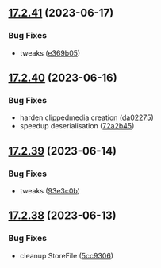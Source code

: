 ## [17.2.41](https://github.com/phandcock/GrampsView/compare/v17.2.40...v17.2.41) (2023-06-17)


### Bug Fixes

* tweaks ([e369b05](https://github.com/phandcock/GrampsView/commit/e369b059501840c60455587d8b8d81d76bad3b9b))



## [17.2.40](https://github.com/phandcock/GrampsView/compare/v17.2.39...v17.2.40) (2023-06-16)


### Bug Fixes

* harden clippedmedia creation ([da02275](https://github.com/phandcock/GrampsView/commit/da02275147ea27a6ae0d28d6f0ca7bcb27d31d69))
* speedup deserialisation ([72a2b45](https://github.com/phandcock/GrampsView/commit/72a2b457758101c153bab66c52684453ec234608))



## [17.2.39](https://github.com/phandcock/GrampsView/compare/v17.2.38...v17.2.39) (2023-06-14)


### Bug Fixes

* tweaks ([93e3c0b](https://github.com/phandcock/GrampsView/commit/93e3c0b5ce8481cbefda6e240e23ca21a5c533f0))



## [17.2.38](https://github.com/phandcock/GrampsView/compare/v17.2.37...v17.2.38) (2023-06-13)


### Bug Fixes

* cleanup StoreFile ([5cc9306](https://github.com/phandcock/GrampsView/commit/5cc9306136a0fd1751d9dc66a3b01f644738f7bb))



